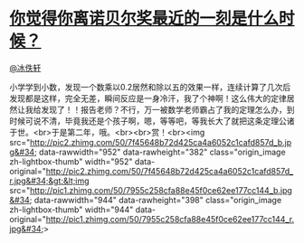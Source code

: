 
#  [你觉得你离诺贝尔奖最近的一刻是什么时候？](https://zhihu.com/questions/36037775)



[@冰佚轩](https://zhihu.com/people/98153d9ffbc97aed3c7c92d643b15c89)

小学学到小数，发现一个数乘以0.2居然和除以五的效果一样，连续计算了几次后发现都是这样，完全无差，瞬间反应是一身冷汗，我了个神啊！这么伟大的定律居然让我给发现了！！报告老师？不行，万一被数学老师霸占了我的定理怎么办，到时候可说不清，毕竟我还是个孩子啊，嗯，等等吧，等我长大了就把这条定理公诸于世。&lt;br&gt;于是第二年，哦。&lt;br&gt;&lt;br&gt;赏！&lt;br&gt;&lt;img src=&#34;http://pic2.zhimg.com/50/7f45648b72d425ca4a6052c1cafd857d_b.jpg&#34; data-rawwidth=&#34;952&#34; data-rawheight=&#34;382&#34; class=&#34;origin_image zh-lightbox-thumb&#34; width=&#34;952&#34; data-original=&#34;http://pic2.zhimg.com/50/7f45648b72d425ca4a6052c1cafd857d_r.jpg&#34;&gt;&lt;img src=&#34;http://pic1.zhimg.com/50/7955c258cfa88e45f0ce62ee177cc144_b.jpg&#34; data-rawwidth=&#34;944&#34; data-rawheight=&#34;398&#34; class=&#34;origin_image zh-lightbox-thumb&#34; width=&#34;944&#34; data-original=&#34;http://pic1.zhimg.com/50/7955c258cfa88e45f0ce62ee177cc144_r.jpg&#34;&gt;